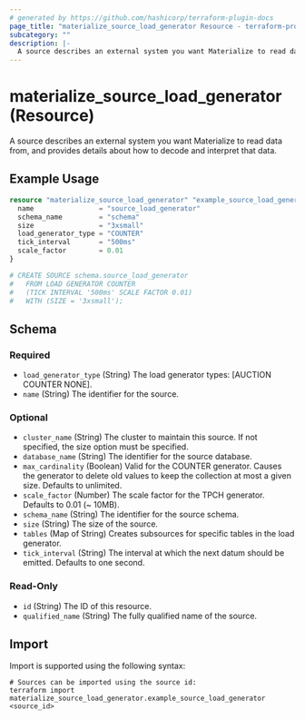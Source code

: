 ```yaml
---
# generated by https://github.com/hashicorp/terraform-plugin-docs
page_title: "materialize_source_load_generator Resource - terraform-provider-materialize"
subcategory: ""
description: |-
  A source describes an external system you want Materialize to read data from, and provides details about how to decode and interpret that data.
---
```


# materialize_source_load_generator (Resource)

A source describes an external system you want Materialize to read data from, and provides details about how to decode and interpret that data.

## Example Usage

```terraform
resource "materialize_source_load_generator" "example_source_load_generator" {
  name                = "source_load_generator"
  schema_name         = "schema"
  size                = "3xsmall"
  load_generator_type = "COUNTER"
  tick_interval       = "500ms"
  scale_factor        = 0.01
}

# CREATE SOURCE schema.source_load_generator
#   FROM LOAD GENERATOR COUNTER
#   (TICK INTERVAL '500ms' SCALE FACTOR 0.01)
#   WITH (SIZE = '3xsmall');
```

<!-- schema generated by tfplugindocs -->
## Schema

### Required

- `load_generator_type` (String) The load generator types: [AUCTION COUNTER NONE].
- `name` (String) The identifier for the source.

### Optional

- `cluster_name` (String) The cluster to maintain this source. If not specified, the size option must be specified.
- `database_name` (String) The identifier for the source database.
- `max_cardinality` (Boolean) Valid for the COUNTER generator. Causes the generator to delete old values to keep the collection at most a given size. Defaults to unlimited.
- `scale_factor` (Number) The scale factor for the TPCH generator. Defaults to 0.01 (~ 10MB).
- `schema_name` (String) The identifier for the source schema.
- `size` (String) The size of the source.
- `tables` (Map of String) Creates subsources for specific tables in the load generator.
- `tick_interval` (String) The interval at which the next datum should be emitted. Defaults to one second.

### Read-Only

- `id` (String) The ID of this resource.
- `qualified_name` (String) The fully qualified name of the source.

## Import

Import is supported using the following syntax:

```shell
# Sources can be imported using the source id:
terraform import materialize_source_load_generator.example_source_load_generator <source_id>
```
